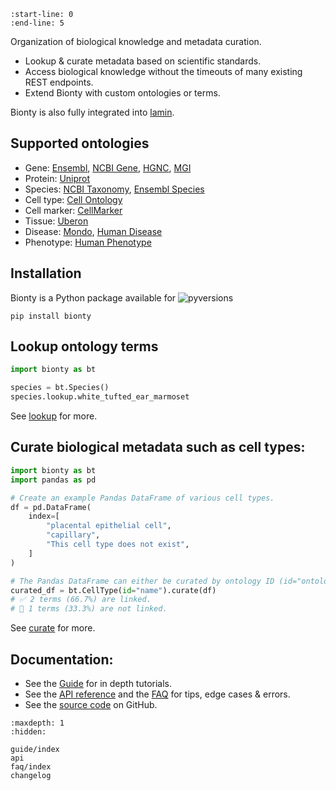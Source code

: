 ```{include} ../README.md
:start-line: 0
:end-line: 5
```

Organization of biological knowledge and metadata curation.

- Lookup & curate metadata based on scientific standards.
- Access biological knowledge without the timeouts of many existing REST endpoints.
- Extend Bionty with custom ontologies or terms.

Bionty is also fully integrated into [lamin](https://lamin.ai/).

## Supported ontologies

- Gene: [Ensembl](https://ensembl.org/), [NCBI Gene](https://www.ncbi.nlm.nih.gov/gene/), [HGNC](https://www.genenames.org/), [MGI](http://www.informatics.jax.org/)
- Protein: [Uniprot](https://www.uniprot.org/)
- Species: [NCBI Taxonomy](https://www.ncbi.nlm.nih.gov/taxonomy/), [Ensembl Species](https://useast.ensembl.org/info/about/species.html)
- Cell type: [Cell Ontology](https://obophenotype.github.io/cell-ontology/)
- Cell marker: [CellMarker](http://xteam.xbio.top/CellMarker)
- Tissue: [Uberon](http://obophenotype.github.io/uberon/)
- Disease: [Mondo](https://mondo.monarchinitiative.org/), [Human Disease](https://disease-ontology.org/)
- Phenotype: [Human Phenotype](https://hpo.jax.org/app/)

## Installation

Bionty is a Python package available for ![pyversions](https://img.shields.io/pypi/pyversions/bionty)

```
pip install bionty
```

## Lookup ontology terms

```python
import bionty as bt

species = bt.Species()
species.lookup.white_tufted_ear_marmoset
```

See [lookup](guide/lookup) for more.

## Curate biological metadata such as cell types:

```python
import bionty as bt
import pandas as pd

# Create an example Pandas DataFrame of various cell types.
df = pd.DataFrame(
    index=[
        "placental epithelial cell",
        "capillary",
        "This cell type does not exist",
    ]
)

# The Pandas DataFrame can either be curated by ontology ID (id="ontology_id") or by ontology term names (id="name").
curated_df = bt.CellType(id="name").curate(df)
# ✅ 2 terms (66.7%) are linked.
# 🔶 1 terms (33.3%) are not linked.
```

See [curate](guide/curate) for more.

## Documentation:

- See the [Guide](guide/index) for in depth tutorials.
- See the [API reference](api) and the [FAQ](faq/index) for tips, edge cases & errors.
- See the [source code](https://github.com/laminlabs/bionty) on GitHub.

```{toctree}
:maxdepth: 1
:hidden:

guide/index
api
faq/index
changelog
```
